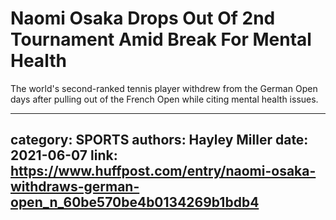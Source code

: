 # Naomi Osaka Drops Out Of 2nd Tournament Amid Break For Mental Health

The world's second-ranked tennis player withdrew from the German Open days after pulling out of the French Open while citing mental health issues.

---
category: SPORTS
authors: Hayley Miller
date: 2021-06-07
link: https://www.huffpost.com/entry/naomi-osaka-withdraws-german-open_n_60be570be4b0134269b1bdb4
---
